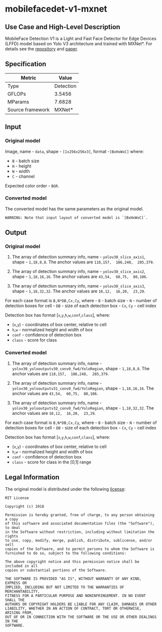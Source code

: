 # mobilefacedet-v1-mxnet

## Use Case and High-Level Description

  MobileFace Detection V1 is a Light and Fast Face Detector for Edge Devices (LFFD) model based on Yolo V3 architecture and trained with MXNet\*. For details see the [repository](https://github.com/becauseofAI/MobileFace) and [paper](https://arxiv.org/pdf/1904.10633.pdf).

## Specification

| Metric            | Value         |
|-------------------|---------------|
| Type              | Detection     |
| GFLOPs            | 3.5456       |
| MParams           | 7.6828        |
| Source framework  | MXNet\*       |

## Input

### Original model

Image, name - `data`, shape - `[1x256x256x3]`, format -`[BxHxWxC]` where:

- `B` - batch size
- `H` - height
- `W` - width
- `C` - channel

Expected color order -  `BGR`.

### Converted model

The converted model has the same parameters as the original model.

    WARNING: Note that input layout of converted model is `[BxHxWxC]`.

## Output

### Original model

1. The array of detection summary info, name - `yolov30_slice_axis1`,  shape - `1,18,8,8`. The anchor values are `118,157,  186,248,  285,379`.

2. The array of detection summary info, name - `yolov30_slice_axis2`,  shape - `1,18,16,16`. The anchor values are `43,54,  60,75,  80,106`.

3. The array of detection summary info, name - `yolov30_slice_axis3`,  shape - `1,18,32,32`. The anchor values are `10,12,  16,20,  23,29`.

For each case format is `B,N*DB,Cx,Cy`, where
    - `B` - batch size
    - `N` - number of detection boxes for cell
    - `DB` - size of each detection box
    - `Cx`, `Cy` - cell index

Detection box has format [`x`,`y`,`h`,`w`,`conf`,`class`], where:
- (`x`,`y`) - coordinates of box center, relative to cell
- `h`,`w` - normalized height and width of box
- `conf` - confidence of detection box
- `class` - score for class

### Converted model

1. The array of detection summary info, name - `yolov30_yolooutputv30_conv0_fwd/YoloRegion`,  shape - `1,18,8,8`. The anchor values are `118,157,  186,248,  285,379`.

2. The array of detection summary info, name - `yolov30_yolooutputv31_conv0_fwd/YoloRegion`,  shape - `1,18,16,16`. The anchor values are `43,54,  60,75,  80,106`.

3. The array of detection summary info, name - `yolov30_yolooutputv32_conv0_fwd/YoloRegion`,  shape - `1,18,32,32`. The anchor values are `10,12,  16,20,  23,29`.

For each case format is `B,N*DB,Cx,Cy`, where
    - `B` - batch size
    - `N` - number of detection boxes for cell
    - `DB` - size of each detection box
    - `Cx`, `Cy` - cell index

Detection box has format [`x`,`y`,`h`,`w`,`conf`,`class`], where:
- (`x`,`y`) - coordinates of box center, relative to cell
- `h`,`w` - normalized height and width of box
- `conf` - confidence of detection box
- `class` - score for class in the [0,1] range

## Legal Information

The original model is distributed under the following
[license](https://raw.githubusercontent.com/becauseofAI/MobileFace/master/LICENSE):

```
MIT License

Copyright (c) 2018

Permission is hereby granted, free of charge, to any person obtaining a copy
of this software and associated documentation files (the "Software"), to deal
in the Software without restriction, including without limitation the rights
to use, copy, modify, merge, publish, distribute, sublicense, and/or sell
copies of the Software, and to permit persons to whom the Software is
furnished to do so, subject to the following conditions:

The above copyright notice and this permission notice shall be included in all
copies or substantial portions of the Software.

THE SOFTWARE IS PROVIDED "AS IS", WITHOUT WARRANTY OF ANY KIND, EXPRESS OR
IMPLIED, INCLUDING BUT NOT LIMITED TO THE WARRANTIES OF MERCHANTABILITY,
FITNESS FOR A PARTICULAR PURPOSE AND NONINFRINGEMENT. IN NO EVENT SHALL THE
AUTHORS OR COPYRIGHT HOLDERS BE LIABLE FOR ANY CLAIM, DAMAGES OR OTHER
LIABILITY, WHETHER IN AN ACTION OF CONTRACT, TORT OR OTHERWISE, ARISING FROM,
OUT OF OR IN CONNECTION WITH THE SOFTWARE OR THE USE OR OTHER DEALINGS IN THE
SOFTWARE.
```

